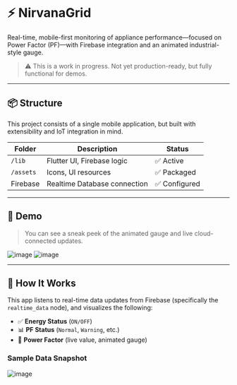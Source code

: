 # ⚡ NirvanaGrid

Real-time, mobile-first monitoring of appliance performance—focused on Power Factor (PF)—with Firebase integration and an animated industrial-style gauge.

> ⚠️ This is a work in progress. Not yet production-ready, but fully functional for demos.

---

## 📦 Structure

This project consists of a single mobile application, but built with extensibility and IoT integration in mind.

| Folder       | Description                        | Status          |
|--------------|------------------------------------|-----------------|
| `/lib`       | Flutter UI, Firebase logic         | ✅ Active       |
| `/assets`    | Icons, UI resources                | ✅ Packaged     |
| Firebase     | Realtime Database connection       | ✅ Configured   |

---

## 🎥 Demo

> You can see a sneak peek of the animated gauge and live cloud-connected updates.

![image](https://github.com/user-attachments/assets/ff0554d2-b599-4187-b6ec-d7575d8d0efa)
![image](https://github.com/user-attachments/assets/5fa870b1-f6c1-48e1-aa46-70bd0f46eb42)

---

## 📲 How It Works

This app listens to real-time data updates from Firebase (specifically the `realtime_data` node), and visualizes the following:

- ✅ **Energy Status** (`ON/OFF`)
- 📊 **PF Status** (`Normal`, `Warning`, etc.)
- 🎯 **Power Factor** (live value, animated gauge)

### Sample Data Snapshot
![image](https://github.com/user-attachments/assets/f2c8960c-6bef-4342-854d-9ebf74052d96)







